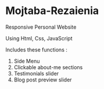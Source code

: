 # Mojtaba-Rezaienia
Responsive Personal Website

Using Html, Css, JavaScript

Includes these functions :

1. Side Menu
2. Clickable about-me sections
3. Testimonials slider
4. Blog post preview slider
